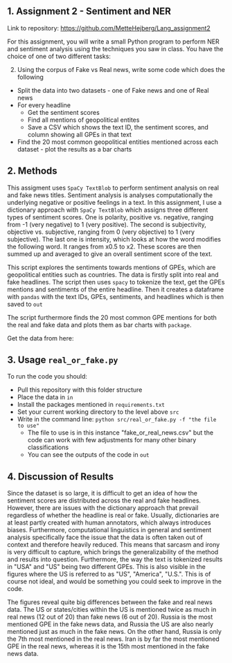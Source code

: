 ## 1. Assignment 2 - Sentiment and NER
Link to repository: https://github.com/MetteHejberg/Lang_assignment2

For this assignment, you will write a small Python program to perform NER and sentiment analysis using the techniques you saw in class. You have the choice of one of two different tasks:

2. Using the corpus of Fake vs Real news, write some code which does the following
- Split the data into two datasets - one of Fake news and one of Real news
- For every headline
   - Get the sentiment scores
   - Find all mentions of geopolitical entites
   - Save a CSV which shows the text ID, the sentiment scores, and column showing all GPEs in that text
- Find the 20 most common geopolitical entities mentioned across each dataset - plot the results as a bar charts
  
## 2. Methods
This assigment uses ```SpaCy TextBlob``` to perform sentiment analysis on real and fake news titles. Sentiment analysis is analyses computationally the underlying negative or positive feelings in a text. In this assignment, I use a dictionary approach with ```SpaCy TextBlob``` which assigns three different types of sentiment scores. One is polarity, positive vs. negative, ranging from -1 (very negative) to 1 (very positive). The second is subjectivity, objective vs. subjective, ranging from 0 (very objective) to 1 (very subjective). The last one is intensity, which looks at how the word modifies the following word. It ranges from x0.5 to x2. These scores are then summed up and averaged to give an overall sentiment score of the text.

This script explores the sentiments towards mentions of GPEs, which are geopolitical entities such as countries. The data is firstly split into real and fake headlines. The script then uses ```spacy``` to tokenize the text, get the GPEs mentions and sentiments of the entire headline. Then it creates a dataframe with ```pandas``` with the text IDs, GPEs, sentiments, and headlines which is then saved to ```out```

The script furthermore finds the 20 most common GPE mentions for both the real and fake data and plots them as bar charts with ```package```. 

Get the data from here:

## 3. Usage ```real_or_fake.py```
To run the code you should:
- Pull this repository with this folder structure
- Place the data in ```in```
- Install the packages mentioned in ```requirements.txt```
- Set your current working directory to the level above ```src```
- Write in the command line: ```python src/real_or_fake.py -f "the file to use"```
   - The file to use is in this instance "fake_or_real_news.csv" but the code can work with few adjustments for many other binary classifications
   - You can see the outputs of the code in ```out```

## 4. Discussion of Results
Since the dataset is so large, it is difficult to get an idea of how the sentiment scores are distributed across the real and fake headlines. However, there are issues with the dictionary approach that prevail regardless of whether the headline is real or fake. Usually, dictionaries are at least partly created with human annotators, which always introduces biases. Furthermore, computational linguistics in general and sentiment analysis specifically face the issue that the data is often taken out of context and therefore heavily reduced. This means that sarcasm and irony is very difficult to capture, which brings the generalizability of the method and results into question. Furthermore, the way the text is tokenized results in "USA" and "US" being two different GPEs. This is also visible in the figures where the US is referred to as "US", "America", "U.S.". This is of course not ideal, and would be something you could seek to improve in the code. 

The figures reveal quite big differences between the fake and real news data. The US or states/cities within the US is mentioned twice as much in real news (12 out of 20) than fake news (6 out of 20). Russia is the most mentioned GPE in the fake news data, and Russia the US are also nearly mentioned just as much in the fake news. On the other hand, Russia is only the 7th most mentioned in the real news. Iran is by far the most mentioned GPE in the real news, whereas it is the 15th most mentioned in the fake news data. 
